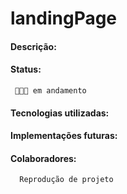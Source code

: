 # landingPage

#### Descrição:
     
#### Status:
     👩🏻‍💡 em andamento
#### Tecnologias utilizadas:
      
#### Implementações futuras:

#### Colaboradores:
      Reprodução de projeto
